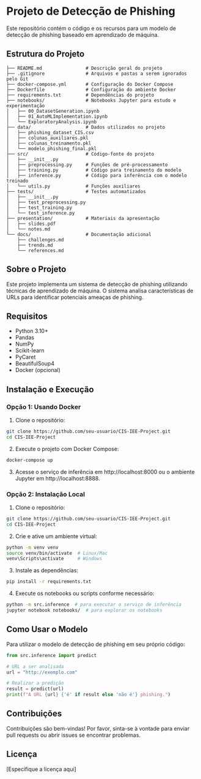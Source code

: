 # Projeto de Detecção de Phishing

Este repositório contém o código e os recursos para um modelo de detecção de phishing baseado em aprendizado de máquina.

## Estrutura do Projeto

```
├── README.md                # Descrição geral do projeto
├── .gitignore               # Arquivos e pastas a serem ignorados pelo Git
├── docker-compose.yml       # Configuração do Docker Compose
├── Dockerfile               # Configuração do ambiente Docker
├── requirements.txt         # Dependências do projeto
├── notebooks/               # Notebooks Jupyter para estudo e experimentação
│   ├── 00_DatasetGeneration.ipynb
│   ├── 01_AutoMLImplementation.ipynb
│   └── ExploratoryAnalysis.ipynb
├── data/                    # Dados utilizados no projeto
│   ├── phishing_dataset_CIS.csv
│   ├── colunas_auxiliares.pkl
│   ├── colunas_treinamento.pkl
│   └── modelo_phishing_final.pkl
├── src/                     # Código-fonte do projeto
│   ├── __init__.py
│   ├── preprocessing.py     # Funções de pré-processamento
│   ├── training.py          # Código para treinamento do modelo
│   ├── inference.py         # Código para inferência com o modelo treinado
│   └── utils.py             # Funções auxiliares
├── tests/                   # Testes automatizados
│   ├── __init__.py
│   ├── test_preprocessing.py
│   ├── test_training.py
│   └── test_inference.py
├── presentation/            # Materiais da apresentação
│   ├── slides.pdf
│   └── notes.md
└── docs/                    # Documentação adicional
    ├── challenges.md
    ├── trends.md
    └── references.md
```

## Sobre o Projeto

Este projeto implementa um sistema de detecção de phishing utilizando técnicas de aprendizado de máquina. O sistema analisa características de URLs para identificar potenciais ameaças de phishing.

## Requisitos

- Python 3.10+
- Pandas
- NumPy
- Scikit-learn
- PyCaret
- BeautifulSoup4
- Docker (opcional)

## Instalação e Execução

### Opção 1: Usando Docker

1. Clone o repositório:
```bash
git clone https://github.com/seu-usuario/CIS-IEE-Project.git
cd CIS-IEE-Project
```

2. Execute o projeto com Docker Compose:
```bash
docker-compose up
```

3. Acesse o serviço de inferência em http://localhost:8000 ou o ambiente Jupyter em http://localhost:8888.

### Opção 2: Instalação Local

1. Clone o repositório:
```bash
git clone https://github.com/seu-usuario/CIS-IEE-Project.git
cd CIS-IEE-Project
```

2. Crie e ative um ambiente virtual:
```bash
python -m venv venv
source venv/bin/activate  # Linux/Mac
venv\Scripts\activate     # Windows
```

3. Instale as dependências:
```bash
pip install -r requirements.txt
```

4. Execute os notebooks ou scripts conforme necessário:
```bash
python -m src.inference  # para executar o serviço de inferência
jupyter notebook notebooks/  # para explorar os notebooks
```

## Como Usar o Modelo

Para utilizar o modelo de detecção de phishing em seu próprio código:

```python
from src.inference import predict

# URL a ser analisada
url = "http://exemplo.com"

# Realizar a predição
result = predict(url)
print(f"A URL {url} {'é' if result else 'não é'} phishing.")
```

## Contribuições

Contribuições são bem-vindas! Por favor, sinta-se à vontade para enviar pull requests ou abrir issues se encontrar problemas.

## Licença

[Especifique a licença aqui]